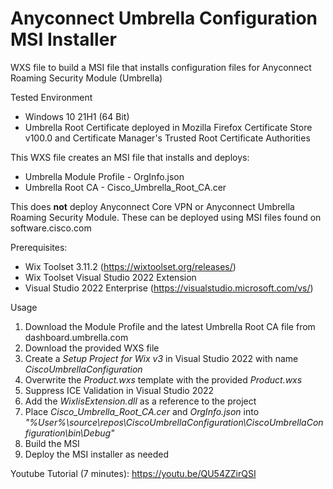 # Anyconnect Umbrella Configuration MSI Installer
WXS file to build a MSI file that installs configuration files for Anyconnect Roaming Security Module (Umbrella)

Tested Environment
- Windows 10 21H1 (64 Bit)
- Umbrella Root Certificate deployed in Mozilla Firefox Certificate Store v100.0 and Certificate Manager's Trusted Root Certificate Authorities


This WXS file creates an MSI file that installs and deploys:
- Umbrella Module Profile - OrgInfo.json
- Umbrella Root CA - Cisco_Umbrella_Root_CA.cer


This does **not** deploy Anyconnect Core VPN or Anyconnect Umbrella Roaming Security Module. These can be deployed using MSI files found on software.cisco.com


Prerequisites:
- Wix Toolset 3.11.2 (https://wixtoolset.org/releases/)
- Wix Toolset Visual Studio 2022 Extension
- Visual Studio 2022 Enterprise (https://visualstudio.microsoft.com/vs/)

Usage
1. Download the Module Profile and the latest Umbrella Root CA file from dashboard.umbrella.com
2. Download the provided WXS file
3. Create a *Setup Project for Wix v3* in Visual Studio 2022 with name *CiscoUmbrellaConfiguration*
4. Overwrite the *Product.wxs* template with the provided *Product.wxs*
5. Suppress ICE Validation in Visual Studio 2022
6. Add the *WixIisExtension.dll* as a reference to the project
7. Place *Cisco_Umbrella_Root_CA.cer* and *OrgInfo.json* into *"%User%\source\repos\CiscoUmbrellaConfiguration\CiscoUmbrellaConfiguration\bin\Debug\"*
8. Build the MSI
9. Deploy the MSI installer as needed

Youtube Tutorial (7 minutes): https://youtu.be/QU54ZZirQSI


